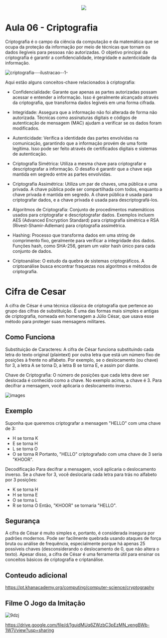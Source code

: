 <div align = "center">
  <img src = "https://text.media.giphy.com/v1/media/giphy.gif?token=eyJhbGciOiJIUzI1NiIsInR5cCI6IkpXVCJ9.eyJrZXkiOiJwcm9kLTIwMjAtMDQtMjIiLCJzdHlsZSI6Im5ld2Jvcm4iLCJ0ZXh0IjoiQ3JpcHRvZ3JhZmlhIiwiaWF0IjoxNzI2NjAxNTI3fQ.qOrkkcR7qo7oEVa8dKqKCada3X0WJQy7oUE8RdsdTAo">
</div>

# Aula 06 - Criptografia

Criptografia é o campo da ciência da computação e da matemática que se ocupa da proteção da informação por meio de técnicas que tornam os dados ilegíveis para pessoas não autorizadas. O objetivo principal da criptografia é garantir a confidencialidade, integridade e autenticidade da informação.

![criptografia---ilustracao--1-](https://github.com/user-attachments/assets/a2f73327-2897-4d1a-8cbc-13d04a806228)


Aqui estão alguns conceitos-chave relacionados à criptografia:

 - Confidencialidade: Garante que apenas as partes autorizadas possam acessar e entender a informação. Isso é geralmente alcançado através da criptografia, que transforma dados legíveis em uma forma cifrada.

 - Integridade: Assegura que a informação não foi alterada de forma não autorizada. Técnicas como assinaturas digitais e códigos de autenticação de mensagem (MAC) ajudam a verificar se os dados foram modificados.

 - Autenticidade: Verifica a identidade das partes envolvidas na comunicação, garantindo que a informação provém de uma fonte legítima. Isso pode ser feito através de certificados digitais e sistemas de autenticação.

 - Criptografia Simétrica: Utiliza a mesma chave para criptografar e descriptografar a informação. O desafio é garantir que a chave seja mantida em segredo entre as partes envolvidas.

 - Criptografia Assimétrica: Utiliza um par de chaves, uma pública e uma privada. A chave pública pode ser compartilhada com todos, enquanto a chave privada é mantida em segredo. A chave pública é usada para criptografar dados, e a chave privada é usada para descriptografá-los.

 - Algoritmos de Criptografia: Conjunto de procedimentos matemáticos usados para criptografar e descriptografar dados. Exemplos incluem AES (Advanced Encryption Standard) para criptografia simétrica e RSA (Rivest-Shamir-Adleman) para criptografia assimétrica.

 - Hashing: Processo que transforma dados em uma string de comprimento fixo, geralmente para verificar a integridade dos dados. Funções hash, como SHA-256, geram um valor hash único para cada conjunto de dados.

 - Criptoanálise: O estudo da quebra de sistemas criptográficos. A criptoanálise busca encontrar fraquezas nos algoritmos e métodos de criptografia.

# Cifra de Cesar

A cifra de César é uma técnica clássica de criptografia que pertence ao grupo das cifras de substituição. É uma das formas mais simples e antigas de criptografia, nomeada em homenagem a Júlio César, que usava esse método para proteger suas mensagens militares.

## Como Funciona
Substituição de Caracteres: A cifra de César funciona substituindo cada letra do texto original (plaintext) por outra letra que está um número fixo de posições à frente no alfabeto. Por exemplo, se o deslocamento (ou chave) for 3, a letra A se torna D, a letra B se torna E, e assim por diante.

Chave de Criptografia: O número de posições que cada letra deve ser deslocada é conhecido como a chave. No exemplo acima, a chave é 3. Para decifrar a mensagem, você aplicaria o deslocamento inverso.

![images](https://github.com/user-attachments/assets/47ef81f9-76fe-4429-91e9-5af14a5ddb44)

## Exemplo
Suponha que queremos criptografar a mensagem "HELLO" com uma chave de 3:

 - H se torna K
 - E se torna H
 - L se torna O
 - O se torna R
Portanto, "HELLO" criptografado com uma chave de 3 seria "KHOOR".

Decodificação
Para decifrar a mensagem, você aplicaria o deslocamento inverso. Se a chave for 3, você deslocaria cada letra para trás no alfabeto por 3 posições:

 - K se torna H
 - H se torna E
 - O se torna L
 - R se torna O
Então, "KHOOR" se tornaria "HELLO".

## Segurança
A cifra de César é muito simples e, portanto, é considerada insegura por padrões modernos. Pode ser facilmente quebrada usando ataques de força bruta ou análise de frequência, especialmente porque há apenas 25 possíveis chaves (desconsiderando o deslocamento de 0, que não altera o texto). Apesar disso, a cifra de César é uma ferramenta útil para ensinar os conceitos básicos de criptografia e criptanálise.

## Conteudo adicional

https://pt.khanacademy.org/computing/computer-science/cryptography

## Filme O Jogo da Imitação

![9dzj](https://github.com/user-attachments/assets/027230ec-aa39-45cc-ab0b-cd6d189c3df3)


https://drive.google.com/file/d/1guidMUq6ZWzbC3pEzMN_vengBWb-1W7j/view?usp=sharing




